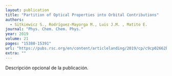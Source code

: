 ```yaml
---
layout: publication
title: "Partition of Optical Properties into Orbital Contributions"
authors:
  - Sitkiewicz S., Rodríguez-Mayorga M., Luis J.M. , Matito E.
journal: "Phys. Chem. Chem. Phys."
year: 2019
volume: 21
pages: "15380-15391"
url: "https://pubs.rsc.org/en/content/articlelanding/2019/cp/c9cp02662b/unauth#!divAbstract"
extra: ""
---
```


Descripción opcional de la publicación.
